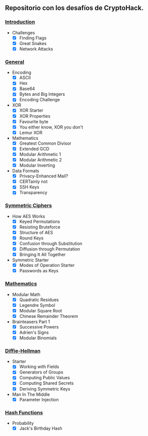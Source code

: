 ## Repositorio con los desafíos de CryptoHack.

### [Introduction](Challenges/Introduction.ipynb)
- Challenges
  - [x] Finding Flags
  - [x] Great Snakes
  - [x] Network Attacks

### [General](Challenges/General.ipynb)
- Encoding
  - [x] ASCII
  - [x] Hex
  - [x] Base64
  - [x] Bytes and Big Integers
  - [x] Encoding Challenge

- XOR
  - [x] XOR Starter
  - [x] XOR Properties
  - [x] Favourite byte
  - [x] You either know, XOR you don't
  - [x] Lemur XOR

- Mathematics
  - [x] Greatest Common Divisor
  - [x] Extended GCD
  - [x] Modular Arithmetic 1
  - [x] Modular Arithmetic 2
  - [x] Modular Inverting

- Data Formats
  - [x] Privacy-Enhanced Mail?
  - [x] CERTainly not
  - [x] SSH Keys
  - [x] Transparency

### [Symmetric Ciphers](Challenges/Symmetric_Ciphers.ipynb)
- How AES Works
  - [x] Keyed Permutations
  - [x] Resisting Bruteforce
  - [x] Structure of AES
  - [x] Round Keys
  - [x] Confusion through Substitution
  - [x] Diffusion through Permutation
  - [x] Bringing It All Together

- Symmetric Starter
  - [x] Modes of Operation Starter
  - [x] Passwords as Keys

### [Mathematics](Challenges/Mathematics.ipynb)
- Modular Math
  - [x] Quadratic Residues
  - [x] Legendre Symbol
  - [x] Modular Square Root
  - [x] Chinese Remainder Theorem

- Brainteasers Part 1
  - [x] Successive Powers
  - [x] Adrien's Signs
  - [x] Modular Binomials

### [Diffie-Hellman](Challenges/Diffie_Hellman.ipynb)
- Starter
  - [x] Working with Fields
  - [x] Generators of Groups
  - [x] Computing Public Values
  - [x] Computing Shared Secrets
  - [x] Deriving Symmetric Keys

- Man In The Middle
  - [x] Parameter Injection
        
### [Hash Functions](Challenges/Hash_Functions.ipynb)
- Probability
  - [x] Jack's Birthday Hash
